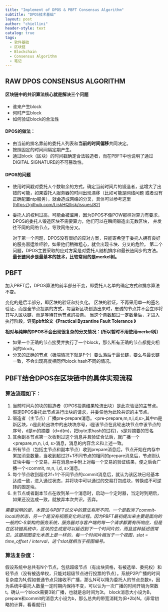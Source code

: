 ```yaml
---
title: "Implement of DPOS & PBFT Consensus Algorithm"
subtitle: "DPOS技术基础"
layout: post
author: "chiellini"
header-style: text
catalog: true
tags:
  - 软件基础
  - 区块链
  - Blockchain
  - Consensus Algorithm
  - 笔记
---
```



## RAW DPOS CONSENSUS ALGORITHM

#### 区块链中的共识算法核心就是解决三个问题

* 谁来产生block
* 何时产生block
* 如何验证block的合法性

#### DPOS的做法：

* 由当前的排名靠前的委托人列表和**当前的时间偏移**共同决定。
* 按照固定的时间间隔定期产生。
* 通过block（区块）的时间戳确定合法锻造者，而在PBFT中也说明了通过DIGITAL SIGNATURE的不可篡改性。

#### DPOS的问题

* 使用时间戳对委托人个数取余的方式，确定当前时间片的锻造者，这增大了出错的可能，如果委托人服务器的时间出现漂移（比如可能是网络问题 或者没有正确配置ntp服务），就会造成网络的分叉，具体可以参考这里[<https://github.com/LiskHQ/lisk/issues/82>]

* 委托人的权利过高，可能会被滥用，因为DPOS不像POW那样对算力有要求，DPOS的委托人锻造区块不需要算力，他们可以在瞬间锻造出无数区块， 并发往不同的网络节点，导致网络分叉。

  对于第一个问题，DPOS没有很好的应对方案，只能寄希望于委托人拥有良好的服务器运维经验，如果他们稍微粗心，就会出现卡块、分叉的危险。 第二个问题，DPOS主要采取的应对方案是对委托人随机排序和最长链同步的方法。**最长链同步是最基本的技术，比较常用的是merkel树。**

## PBFT

加入PBFT后，DPOS算法的前半部分不变，即委托人名单的确定方式和排序算法不变。

变化的是后半部分，即区块的验证和持久化。 区块的验证，不再采用单一的签名验证，而是全节点投票的方式，每当新区块创造出来时，忠诚的节点并不会立即将其写入区块链，而是等待其他节点的投票。 当这个票数超过一定数量后，才进入执行阶段。**详见pbft论文《Practical Byzantine Fault Tolerance 》**

**相对与纯粹的DPOS不会出现很复杂的分叉情况：(所以暂时不用使用merkel树）**

* 如果一个正确的节点接受并执行了一个block，那么所有正确的节点都提交相同的block。
* 分叉的正确的节点（极端情况下就是F个）要么落后于最长链，要么与最长链一致，不会出现高度相同但block hash不同的情况。

## PBFT结合DPOS在区块链中的具体实现流程

### 算法流程如下：

1. 当前时间片的块的锻造者（DPOS投票结果轮流出块）是此次验证的主节点。假定DPOS委托此节点进行出块的请求，并委任他为此轮共识的主节点。
2. 锻造者（主节点）广播pre-prepare消息。<pre-prepare,m,n,i,d,s>,其中m是新区块，n是此轮出块中的出块块序号，i是该节点在此轮出块节点中该节点的序号，d是m的摘要（d=d(m)，把byte求hash的过程)，s是对摘要的签名
3. 其余副本节点第一次收到过这个消息并且验证合法后，就广播一个<prepare,m,n, i,d, s>消息，消息的内容含义和上述一致。
4. 所有节点（包括主节点和副本节点）收到prepare消息后，节点开始在内存中累加消息数量，当收到超过2f+1不同节点的相同的prepare消息后，节点则认证块中每一个交易，并在消息m中附上对每一个交易的验证结果，便之后会广播一个<commit, m,n, i,d, s>消息。
5. 每个节点收到超过2f+1个不同节点的commit消息后，就认为该区块已经基本达成一致，进入通过状态，并将块中可以通过的交易打包成块，转换成不可逆转的固定块。
6. 主节点或者副本节点在收到某一个消息时，启动一个定时器，当定时到期后，如果还没达成一致，就放弃本次共识，丢弃。

 *需要说明的是，本算法与PBFT论文中的算法有所不同。一个是取消了commit-local的状态，另一个是没有视图变化的过程。因为PBFT最初提出来主要是面向的一般的C-S架构的服务系统，服务器对与客户端的每一个请求都要有所响应，但是在区块链系统中，区块的生成是可以延迟到下一个时间片的，而且这种延迟很常见，这跟视图变化本质上是一样的，每一个时间片相当于一个视图，slot = time_offset / interval，这个slot就相当于视图编号。*

### 算法复杂度：

假设系统中总共有N个节点，包括超级节点（有出块资格，有被选举、委托权）和轻节点（没有被选举权，只能对超级节点进行投票的节点）。系统P2P广播的时间复杂度为N,假如普通节点只接收不广播，那么N可以降为委托人的节点总数n，因为系统中委托人数量一定时期内保持不变，可以认为一次广播的时间开销为常数t。确认一个block需要3轮广播，也就是总时间为3t。 block消息大小设为B，prepare和commit的消息大小设为b，那么总共的带宽消耗为(B+2b)N。(非常初略的计算，看看就行)